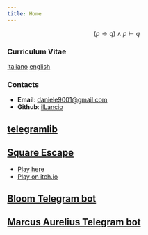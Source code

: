 ```yaml
---
title: Home
---
```

$$
(p \rightarrow q) \land p \vdash q
$$

### Curriculum Vitae

[italiano](cv_ita.pdf) [english](cv_eng.pdf)

### Contacts

- **Email**: <daniele9001@gmail.com>
- **Github**: [ilLancio](https://github.com/ilLancio)

## [telegramlib](https://pypi.org/project/telegramlib/)

## [Square Escape](https://logos-psychagogia.itch.io/square-escape)

- <a href="square-escape" target="_blank">Play here</a>
- [Play on itch.io](https://logos-psychagogia.itch.io/square-escape)

## [Bloom Telegram bot](https://t.me/BLOOM_chatbot)

## [Marcus Aurelius Telegram bot](https://t.me/M_Aurelius_bot)
